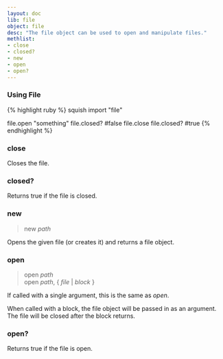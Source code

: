 ```yaml
---
layout: doc
lib: file
object: file
desc: "The file object can be used to open and manipulate files."
methlist:
- close
- closed?
- new
- open
- open?
---
```


### Using File

{% highlight ruby %}
squish import "file"

file.open "something"
file.closed?  #false
file.close
file.closed?  #true
{% endhighlight %}

### close

Closes the file.

### closed?

Returns true if the file is closed.

### new
>new _path_

Opens the given file (or creates it) and returns a file object.

### open
>open _path_  
>open _path_, { _file_ | _block_ }

If called with a single argument, this is the same as *open*.

When called with a block, the file object will be passed in as an argument. The file will be closed after the block returns.

### open?

Returns true if the file is open.
